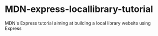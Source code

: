 # MDN-express-locallibrary-tutorial
MDN's Express tutorial aiming at building a local library website using Express
